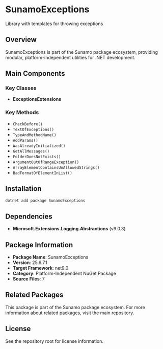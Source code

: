 # SunamoExceptions

Library with templates for throwing exceptions

## Overview

SunamoExceptions is part of the Sunamo package ecosystem, providing modular, platform-independent utilities for .NET development.

## Main Components

### Key Classes

- **ExceptionsExtensions**

### Key Methods

- `CheckBefore()`
- `TextOfExceptions()`
- `TypeAndMethodName()`
- `AddParams()`
- `WasAlreadyInitialized()`
- `GetAllMessages()`
- `FolderDoesNotExists()`
- `ArgumentOutOfRangeException()`
- `ArrayElementContainsUnAllowedStrings()`
- `BadFormatOfElementInList()`

## Installation

```bash
dotnet add package SunamoExceptions
```

## Dependencies

- **Microsoft.Extensions.Logging.Abstractions** (v9.0.3)

## Package Information

- **Package Name**: SunamoExceptions
- **Version**: 25.6.7.1
- **Target Framework**: net9.0
- **Category**: Platform-Independent NuGet Package
- **Source Files**: 7

## Related Packages

This package is part of the Sunamo package ecosystem. For more information about related packages, visit the main repository.

## License

See the repository root for license information.
